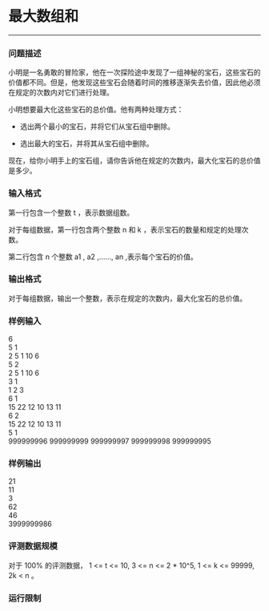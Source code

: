 # 最大数组和
***
### 问题描述

小明是一名勇敢的冒险家，他在一次探险途中发现了一组神秘的宝石，这些宝石的价值都不同。但是，他发现这些宝石会随着时间的推移逐渐失去价值，因此他必须在规定的次数内对它们进行处理。

小明想要最大化这些宝石的总价值。他有两种处理方式：  

*  选出两个最小的宝石，并将它们从宝石组中删除。

*  选出最大的宝石，并将其从宝石组中删除。

现在，给你小明手上的宝石组，请你告诉他在规定的次数内，最大化宝石的总价值是多少。  

### 输入格式

第一行包含一个整数 t ，表示数据组数。  

对于每组数据，第一行包含两个整数 n 和 k ，表示宝石的数量和规定的处理次数。  

第二行包含 n 个整数 a1 , a2 ,......, an ,表示每个宝石的价值。  

### 输出格式

对于每组数据，输出一个整数，表示在规定的次数内，最大化宝石的总价值。  

### 样例输入

6  
5 1  
2 5 1 10 6  
5 2  
2 5 1 10 6  
3 1  
1 2 3  
6 1  
15 22 12 10 13 11  
6 2  
15 22 12 10 13 11  
5 1  
999999996 999999999 999999997 999999998 999999995  

### 样例输出

21  
11  
3  
62  
46  
3999999986

### 评测数据规模

对于 100% 的评测数据， 1 <= t <= 10, 3 <= n <= 2 * 10^5, 1 <= k <= 99999, 2k < n 。  

### 运行限制
